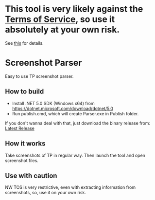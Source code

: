 # This tool is very likely against the [Terms of Service](https://www.amazon.com/gp/help/customer/display.html?nodeId=201482650&pop-up=1), so use it absolutely at your own risk.

See [this](https://forums.newworld.com/t/sperrung-ohne-erkl%C3%A4rung/618381) for details.

# Screenshot Parser
Easy to use TP screenshot parser.

## How to build
- Install .NET 5.0 SDK (Windows x64) from https://dotnet.microsoft.com/download/dotnet/5.0
- Run publish.cmd, which will create Parser.exe in Publish folder.

If you don't wanna deal with that, just download the binary release from: [Latest Release](https://github.com/adainrivers/nw-tradingpost-price-extractor/releases/tag/0.1.9)

## How it works

Take screenshots of TP in regular way. Then launch the tool and open screenshot files. 

## Use with caution

NW TOS is very restrictive, even with extracting information from screenshots, so, use it on your own risk.

